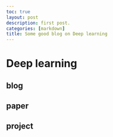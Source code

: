 ```yaml
---
toc: true
layout: post
description: first post.
categories: [markdown]
title: Some good blog on Deep learning
---
```

# Deep learning

## blog

## paper

## project
